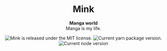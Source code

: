 <h1 align="center">
    Mink
</h1>
<p align="center">
  <strong>Manga world</strong><br>
  Manga is my life.
</p>
<p align="center">
  <img src="https://img.shields.io/badge/license-MIT-blue.svg" alt="Mink is released under the MIT license." />
  <img src="https://img.shields.io/badge/yarn-1.22.17-brightgreen" alt="Current yarn package version." />
  <img src="https://img.shields.io/badge/node-%3E%3D%2016.14.1-brightgreen" alt="Current node version" />
</p>